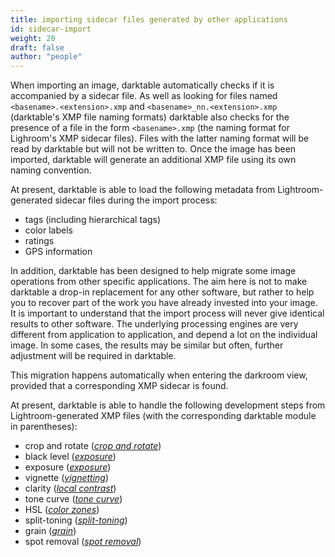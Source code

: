 ```yaml
---
title: importing sidecar files generated by other applications
id: sidecar-import
weight: 20
draft: false
author: "people"
---
```


 When importing an image, darktable automatically checks if it is accompanied by a sidecar file. As well as looking for files named `<basename>.<extension>.xmp` and `<basename>_nn.<extension>.xmp` (darktable's XMP file naming formats) darktable also checks for the presence of a file in the form `<basename>.xmp` (the naming format for Lighroom's XMP sidecar files). Files with the latter naming format will be read by darktable but will not be written to. Once the image has been imported, darktable will generate an additional XMP file using its own naming convention.

At present, darktable is able to load the following metadata from Lightroom-generated sidecar files during the import process:

- tags (including hierarchical tags)
- color labels
- ratings
- GPS information

In addition, darktable has been designed to help migrate some image operations from other specific applications. The aim here is not to make darktable a drop-in replacement for any other software, but rather to help you to recover part of the work you have already invested into your image. It is important to understand that the import process will never give identical results to other software. The underlying processing engines are very different from application to application, and depend a lot on the individual image. In some cases, the results may be similar but often, further adjustment will be required in darktable.

This migration happens automatically when entering the darkroom view, provided that a corresponding XMP sidecar is found.

At present, darktable is able to handle the following development steps from Lightroom-generated XMP files (with the corresponding darktable module in parentheses):

- crop and rotate ([_crop and rotate_](../../module-reference/processing-modules/crop-rotate.md))
- black level ([_exposure_](../../module-reference/processing-modules/exposure.md))
- exposure ([_exposure_](../../module-reference/processing-modules/exposure.md))
- vignette ([_vignetting_](../../module-reference/processing-modules/vignetting.md))
- clarity ([_local contrast_](../../module-reference/processing-modules/local-contrast.md))
- tone curve ([_tone curve_](../../module-reference/processing-modules/tone-curve.md))
- HSL ([_color zones_](../../module-reference/processing-modules/color-zones.md))
- split-toning ([_split-toning_](../../module-reference/processing-modules/split-toning.md))
- grain ([_grain_](../../module-reference/processing-modules/grain.md))
- spot removal ([_spot removal_](../../module-reference/processing-modules/spot-removal.md))
